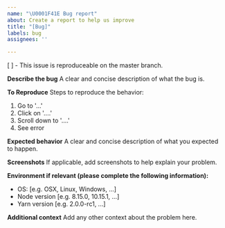 ```yaml
---
name: "\U0001F41E Bug report"
about: Create a report to help us improve
title: "[Bug]"
labels: bug
assignees: ''

---
```


[ ] - This issue is reproduceable on the master branch. 

**Describe the bug**
A clear and concise description of what the bug is.

**To Reproduce**
Steps to reproduce the behavior:
1. Go to '...'
2. Click on '....'
3. Scroll down to '....'
4. See error

**Expected behavior**
A clear and concise description of what you expected to happen.

**Screenshots**
If applicable, add screenshots to help explain your problem.

**Environment if relevant (please complete the following information):**
 - OS: [e.g. OSX, Linux, Windows, ...]
 - Node version [e.g. 8.15.0, 10.15.1, ...]
 - Yarn version [e.g. 2.0.0-rc1, ...]

**Additional context**
Add any other context about the problem here.
